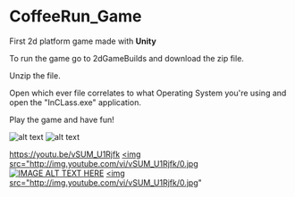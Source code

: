 # CoffeeRun_Game
First 2d platform game made with **Unity**

To run the game go to 2dGameBuilds and download the zip file.

Unzip the file.

Open which ever file correlates to what Operating System you're using and open the "InCLass.exe" application.

Play the game and have fun!

![alt text](https://github.com/JessieSu2/CoffeeRun_Game/blob/main/HomeScreen.png)
![alt text](https://github.com/JessieSu2/CoffeeRun_Game/blob/main/BackStory.png)


https://youtu.be/vSUM_U1Rjfk
<a href="http://www.youtube.com/watch?feature=player_embedded&v=vSUM_U1Rjfk
" target="_blank"><img src="http://img.youtube.com/vi/vSUM_U1Rjfk/0.jpg
[![IMAGE ALT TEXT HERE](http://img.youtube.com/vi/vSUM_U1Rjfk/0.jpg)](http://www.youtube.com/watch?v=vSUM_U1Rjfk)
<a href="http://www.youtube.com/watch?feature=player_embedded&v=vSUM_U1Rjfk
" target="_blank"><img src="http://img.youtube.com/vi/vSUM_U1Rjfk/0.jpg" 
</a>
